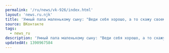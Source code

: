 ```yaml
---
permalink: '/ru/news/vk-926/index.html'
layout: 'news.ru.njk'
title: 'Умный папа маленькому сыну: "Веди себя хорошо, а то скажу своему деду, а он рассердится и каааа…'
source: ВКонтакте
tags:
  - news_ru
description: 'Умный папа маленькому сыну: "Веди себя хорошо, а то скажу своему деду, а он рассердится и каааа…'
updatedAt: 1390967584
---
```

